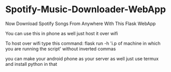 # Spotify-Music-Downloader-WebApp
Now Download Spotify Songs From Anywhere With This Flask WebApp 

You can use this in phone as well just host it over wifi

To host over wifi type this command: flask run -h 'i.p of machine in which you are running the script' without inverted commas

you can make your android phone as your server as well just use termux and install python in that


